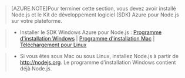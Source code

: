 > [AZURE.NOTE]Pour terminer cette section, vous devez avoir installé Node.js et le Kit de développement logiciel (SDK) Azure pour Node.js sur votre plateforme.

>* Installer le SDK Windows Azure pour Node.js : <a href="http://go.microsoft.com/fwlink/?LinkId=254279">Programme d'installation Windows</a> | <a href="http://go.microsoft.com/fwlink/?LinkId=253471">Programme d'installation Mac</a> | <a href="http://go.microsoft.com/fwlink/?LinkId=253472">Téléchargement pour Linux</a></li>

>* Si vous êtes sous Mac ou sous Linux, installez Node.js à partir de <a href="http://nodejs.org">http://nodejs.org</a>. Le programme d’installation Windows contient déjà Node.js.

<!---HONumber=July15_HO4-->